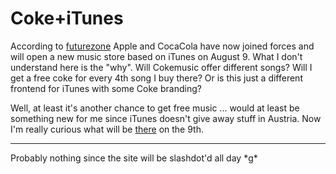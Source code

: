 # Coke+iTunes

According to [futurezone](http://futurezone.orf.at/it/stories/126819/) Apple and CocaCola have now joined forces and will open a new music store based on iTunes on August 9. What I don't understand here is the "why". Will Cokemusic offer different songs? Will I get a free coke for every 4th song I buy there? Or is this just a different frontend for iTunes with some Coke branding?

Well, at least it's another chance to get free music ... would at least be something new for me since iTunes doesn't give away stuff in Austria. Now I'm really curious what will be [there](http://www.music.coca-cola.com/) on the 9th.

-------------------------------

 Probably nothing since the site will be slashdot'd all day \*g\*